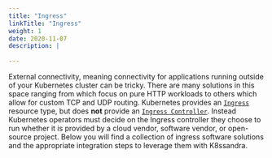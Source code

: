 ```yaml
---
title: "Ingress"
linkTitle: "Ingress"
weight: 1
date: 2020-11-07
description: |
  
---
```


External connectivity, meaning connectivity for applications running outside of
your Kubernetes cluster can be tricky. There are many solutions in this space
ranging from which focus on pure HTTP workloads to others which allow for custom
TCP and UDP routing. Kubernetes provides an
[`Ingress`](https://kubernetes.io/docs/concepts/services-networking/ingress/)
resource type, but does **not** provide an [`Ingress
Controller`](https://kubernetes.io/docs/concepts/services-networking/ingress-controllers/).
Instead Kubernetes operators must decide on the Ingress controller they choose
to run whether it is provided by a cloud vendor, software vendor, or open-source
project. Below you will find a collection of ingress software solutions and the
appropriate integration steps to leverage them with K8ssandra.